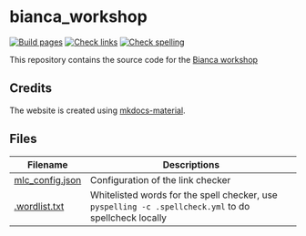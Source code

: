 # bianca_workshop

[![Build pages](https://github.com/UPPMAX/bianca_workshop/actions/workflows/pages/pages-build-deployment/badge.svg?branch=main)](https://github.com/UPPMAX/bianca_workshop/actions/workflows/pages/pages-build-deployment)
[![Check links](https://github.com/UPPMAX/bianca_workshop/actions/workflows/check_links.yaml/badge.svg?branch=main)](https://github.com/UPPMAX/bianca_workshop/actions/workflows/check_links.yaml)
[![Check spelling](https://github.com/UPPMAX/bianca_workshop/actions/workflows/check_spelling.yaml/badge.svg?branch=main)](https://github.com/UPPMAX/bianca_workshop/actions/workflows/check_spelling.yaml)

This repository contains the source code for the [Bianca workshop](https://uppmax.github.io/bianca_workshop/)

## Credits

The website is created using
[mkdocs-material](https://squidfunk.github.io/mkdocs-material). 

## Files

Filename                           |Descriptions
-----------------------------------|------------------------------------------------------------------------------------------------------
[mlc_config.json](mlc_config.json) |Configuration of the link checker
[.wordlist.txt](.wordlist.txt)     |Whitelisted words for the spell checker, use `pyspelling -c .spellcheck.yml` to do spellcheck locally
